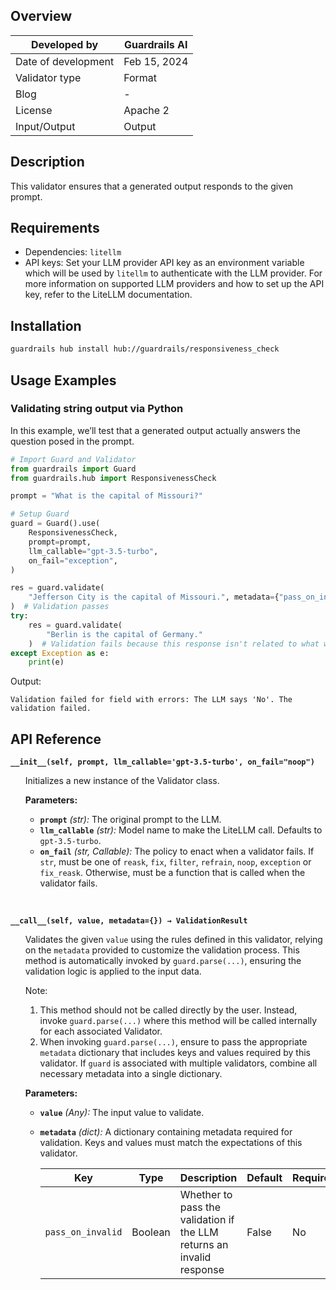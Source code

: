 ## Overview

| Developed by | Guardrails AI |
| --- | --- |
| Date of development | Feb 15, 2024 |
| Validator type | Format |
| Blog | - |
| License | Apache 2 |
| Input/Output | Output |

## Description

This validator ensures that a generated output responds to the given prompt.

## Requirements
* Dependencies: `litellm`
* API keys: Set your LLM provider API key as an environment variable which will be used by `litellm` to authenticate with the LLM provider. For more information on supported LLM providers and how to set up the API key, refer to the LiteLLM documentation.

## Installation

```bash
guardrails hub install hub://guardrails/responsiveness_check
```

## Usage Examples

### Validating string output via Python

In this example, we’ll test that a generated output actually answers the question posed in the prompt.

```python
# Import Guard and Validator
from guardrails import Guard
from guardrails.hub import ResponsivenessCheck

prompt = "What is the capital of Missouri?"

# Setup Guard
guard = Guard().use(
    ResponsivenessCheck,
    prompt=prompt,
    llm_callable="gpt-3.5-turbo",
    on_fail="exception",
)

res = guard.validate(
    "Jefferson City is the capital of Missouri.", metadata={"pass_on_invalid": True}
)  # Validation passes
try:
    res = guard.validate(
        "Berlin is the capital of Germany."
    )  # Validation fails because this response isn't related to what we asked.
except Exception as e:
    print(e)
```
Output:
```console
Validation failed for field with errors: The LLM says 'No'. The validation failed.
```

## API Reference

**`__init__(self, prompt, llm_callable='gpt-3.5-turbo', on_fail="noop")`**
<ul>

Initializes a new instance of the Validator class.

**Parameters:**

- **`prompt`** *(str):* The original prompt to the LLM.
- **`llm_callable`** *(str):* Model name to make the LiteLLM call. Defaults to `gpt-3.5-turbo`.
- **`on_fail`** *(str, Callable):* The policy to enact when a validator fails. If `str`, must be one of `reask`, `fix`, `filter`, `refrain`, `noop`, `exception` or `fix_reask`. Otherwise, must be a function that is called when the validator fails.

</ul>

<br>

**`__call__(self, value, metadata={}) → ValidationResult`**

<ul>

Validates the given `value` using the rules defined in this validator, relying on the `metadata` provided to customize the validation process. This method is automatically invoked by `guard.parse(...)`, ensuring the validation logic is applied to the input data.

Note:

1. This method should not be called directly by the user. Instead, invoke `guard.parse(...)` where this method will be called internally for each associated Validator.
2. When invoking `guard.parse(...)`, ensure to pass the appropriate `metadata` dictionary that includes keys and values required by this validator. If `guard` is associated with multiple validators, combine all necessary metadata into a single dictionary.

**Parameters:**

- **`value`** *(Any):* The input value to validate.
- **`metadata`** *(dict):* A dictionary containing metadata required for validation. Keys and values must match the expectations of this validator.
    
    
    | Key | Type | Description | Default | Required |
    | --- | --- | --- | --- | --- |
    | `pass_on_invalid` | Boolean | Whether to pass the validation if the LLM returns an invalid response | False | No |

</ul>
